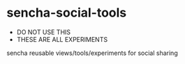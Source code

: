 sencha-social-tools
===================

* DO NOT USE THIS
* THESE ARE ALL EXPERIMENTS

sencha reusable views/tools/experiments for social sharing
